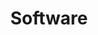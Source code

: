 ---
bg: "hiking.jpeg"
layout: page
title: "Software"
crawlertitle: "Why and how this blog was created"
permalink: /software/
summary: "Software Packages"
active: software
---